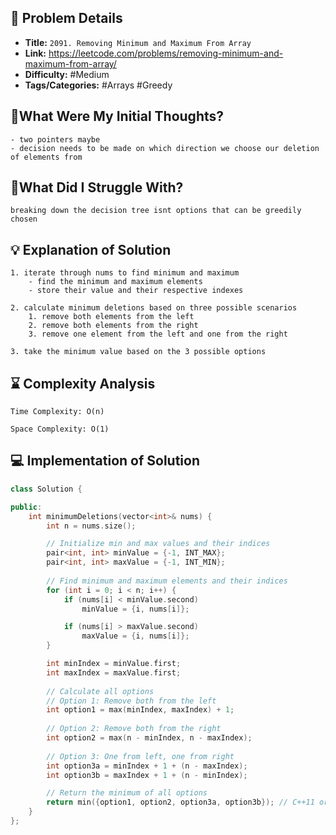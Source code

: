 ## 📝 Problem Details

- **Title:** `2091. Removing Minimum and Maximum From Array`
- **Link:** https://leetcode.com/problems/removing-minimum-and-maximum-from-array/
- **Difficulty:** #Medium 
- **Tags/Categories:** #Arrays #Greedy 

## 💭What Were My Initial Thoughts?

```
- two pointers maybe
- decision needs to be made on which direction we choose our deletion of elements from 
```

## 🤔What Did I Struggle With?

```
breaking down the decision tree isnt options that can be greedily chosen
```

## 💡 Explanation of Solution

```
1. iterate through nums to find minimum and maximum
	- find the minimum and maximum elements
	- store their value and their respective indexes

2. calculate minimum deletions based on three possible scenarios
	1. remove both elements from the left
	2. remove both elements from the right
	3. remove one element from the left and one from the right

3. take the minimum value based on the 3 possible options
```

## ⌛ Complexity Analysis

```
Time Complexity: O(n)

Space Complexity: O(1)
```

## 💻 Implementation of Solution

```cpp
class Solution {

public:
    int minimumDeletions(vector<int>& nums) {
        int n = nums.size();  

        // Initialize min and max values and their indices
        pair<int, int> minValue = {-1, INT_MAX};
        pair<int, int> maxValue = {-1, INT_MIN};
  
        // Find minimum and maximum elements and their indices
        for (int i = 0; i < n; i++) {
            if (nums[i] < minValue.second)
                minValue = {i, nums[i]};

            if (nums[i] > maxValue.second)
                maxValue = {i, nums[i]};
        }

        int minIndex = minValue.first;
        int maxIndex = maxValue.first;
  
        // Calculate all options
        // Option 1: Remove both from the left
        int option1 = max(minIndex, maxIndex) + 1;
  
        // Option 2: Remove both from the right
        int option2 = max(n - minIndex, n - maxIndex);
  
        // Option 3: One from left, one from right
        int option3a = minIndex + 1 + (n - maxIndex);
        int option3b = maxIndex + 1 + (n - minIndex);

        // Return the minimum of all options
        return min({option1, option2, option3a, option3b}); // C++11 or later
    }
};
```